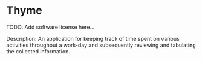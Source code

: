 Thyme
=====

TODO: Add software license here...

Description:
An application for keeping track of time spent on various
activities throughout a work-day and subsequently reviewing
and tabulating the collected information.
